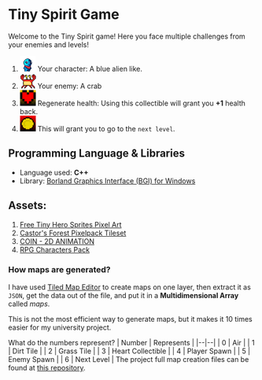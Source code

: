 # Tiny Spirit Game

Welcome to the Tiny Spirit game!
Here you face multiple challenges from your enemies and levels!

 1. ![Tiny Spirit Character](https://github.com/Daryan97/Tiny-Spirit-Game/raw/master/Assets/Player/player_right.gif) Your character: A blue alien like.
 2. ![Tiny Spirit Enemy](https://github.com/Daryan97/Tiny-Spirit-Game/raw/master/Assets/Enemy/monster_1_left.gif) Your enemy: A crab
3. ![Tiny Spirit Health](https://github.com/Daryan97/Tiny-Spirit-Game/raw/master/Assets/Map/Collectibles/heart.gif) Regenerate health: Using this collectible will grant you **+1** health back.
4. ![Tiny Spirit coin](https://github.com/Daryan97/Tiny-Spirit-Game/raw/master/Assets/Map/Collectibles/coin.gif) This will grant you to go to the `next level`.

## Programming Language & Libraries
- Language used: **C++**
- Library: [Borland Graphics Interface (BGI) for Windows](https://home.cs.colorado.edu/~main/bgi/doc/)

## Assets:
1. [Free Tiny Hero Sprites Pixel Art](https://free-game-assets.itch.io/free-tiny-hero-sprites-pixel-art)
2. [Castor's Forest Pixelpack Tileset](https://castorcreations.itch.io/castors-forest-pixelpack-tileset)
3. [COIN - 2D ANIMATION](https://gabriel-ceppas.itch.io/coin)
4. [RPG Characters Pack](https://ze0nni.itch.io/rpg-characters-pack)

### How maps are generated?
I have used [Tiled Map Editor](https://www.mapeditor.org/) to create maps on one layer, then extract it as ```JSON```, get the data out of the file, and put it in a **Multidimensional Array**  called *maps*.

This is not the most efficient way to generate maps, but it makes it 10 times easier for my university project.

What do the numbers represent?
| Number | Represents |
|--|--|
| 0 | Air |
| 1 | Dirt Tile |
| 2 | Grass Tile |
| 3 | Heart Collectible |
| 4 | Player Spawn |
| 5 | Enemy Spawn |
| 6 | Next Level |
The project full map creation files can be found at [this repository](https://github.com/Daryan97/Tiny_Spirits_Map).
